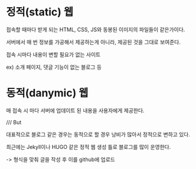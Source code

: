 # 정적(static) 웹

접속할 때마다 받게 되는 HTML, CSS, JS와 동봉된 이미지의 파일들이 같은가이다.

서버에서 매 번 정보를 가공해서 제공하는게 아니라, 제공된 것을 그대로 보여준다.

접속 시마다 내용이 변할 필요가 없는 사이트

ex) 소개 페이지, 댓글 기능이 없는 블로그 등



# 동적(danymic) 웹

매 접속 시 마다 서버에  업데이트 된 내용을 사용자에게 제공한다.



/// But

대표적으로 블로그 같은 경우는 동적으로 할 경우 낭비가 많아서 정적으로 변하고 있다.

최근에는 Jekyll이나 HUGO 같은 정적 웹 생성 틀로 블로그를 많이 운영한다.

-> 형식을 맞춰 글을 작성 후 이를 github에 업로드